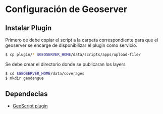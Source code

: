 Configuración de Geoserver
===
Instalar Plugin
---
Primero de debe copiar el script a la carpeta correspondiente para que
el geoserver se encarge de disponibilizar el plugin como servicio.

```sh
$ cp plugin/* $GEOSERVER_HOME/data/scripts/apps/upload-file/

```
Se debe crear el directorio donde se publicaran los layers
```sh
$ cd $GEOSERVER_HOME/data/coverages
$ mkdir geodengue

```
Dependecias
----
* [GeoScript plugin](http://docs.geoserver.org/stable/en/user/community/python/overview.html)

